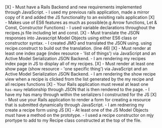 [X] - Must have a Rails Backend and new requirements implemented through JavaScript. - I used my previous rails application, made a mirror copy of it and added the JS functionality to an exisiting rails application 
[X] - Makes use of ES6 features as much as possible(e.g Arrow functions, Let & Const, Constructor Functions) - I used variable declarations throughout the recipes.js file including let and const. 
[X] - Must translate the JSON responses into Javascript Model Objects using either ES6 class or constructor syntax. - I created JMO and translated the JSON using. using recipe.construct to build out the translation. (line 46)
[X] - Must render at least one index page (index resource - 'list of things') via JavaScript and an Active Model Serialization JSON Backend. - I am rendering my recipes index page in JS to display all of my recipes. 
[X] - Must render at least one show page (show resource - 'one specific thing') via JavaScript and an Active Model Serialization JSON Backend. - I am rendering the show recipe view when a recipe is clicked from the list generated by the my recipe and all recipes functions
[X] - Your Rails application must reveal at least one `has-many` relationship through JSON that is then rendered to the page. - I have my has many through within the serializers I constructed for the JS
[X] - Must use your Rails application to render a form for creating a resource that is submitted dynamically through JavaScript. - I am rednering my create a recipe form using JS
[X] - At least one of the JS Model Objects must have a method on the prototype. - I used a recipe constructor on mjy prortype to add to my Recipe class constructed at the top of the file. 
